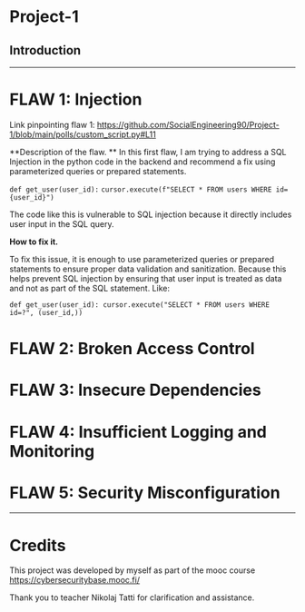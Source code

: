 # Project-1

## Introduction





----

# FLAW 1: Injection

Link pinpointing flaw 1: https://github.com/SocialEngineering90/Project-1/blob/main/polls/custom_script.py#L11

**Description of the flaw. **
In this first flaw, I am trying to address a SQL Injection in the python code in the backend and recommend a fix using parameterized queries or prepared statements. 

`def get_user(user_id):`
    `cursor.execute(f"SELECT * FROM users WHERE id={user_id}")`

The code like this is vulnerable to SQL injection because it directly includes user input in the SQL query. 

**How to fix it.**

To fix this issue, it is enough to use parameterized queries or prepared statements to ensure proper data validation and sanitization. Because this helps prevent SQL injection by ensuring that user input is treated as data and not as part of the SQL statement. Like: 

`def get_user(user_id):
    cursor.execute("SELECT * FROM users WHERE id=?", (user_id,))`

# FLAW 2: Broken Access Control

# FLAW 3: Insecure Dependencies

# FLAW 4: Insufficient Logging and Monitoring

# FLAW 5: Security Misconfiguration


----
# Credits
This project was developed by myself as part of the mooc course https://cybersecuritybase.mooc.fi/

Thank you to teacher Nikolaj Tatti for clarification and assistance.
